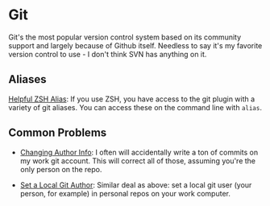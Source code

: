 # Git
Git's the most popular version control system based on its community support and largely because of Github itself. Needless to say it's my favorite version control to use - I don't think SVN has anything on it.

## Aliases
[Helpful ZSH Alias](https://github.com/robbyrussell/oh-my-zsh/wiki/Cheatsheet#helpful-aliases-for-common-git-tasks): If you use ZSH, you have access to the git plugin with a variety of git aliases. You can access these on the command line with ```alias```.

## Common Problems
- [Changing Author Info](https://help.github.com/articles/changing-author-info/): I often will accidentally write a ton of commits on my work git account. This will correct all of those, assuming you're the only person on the repo.

- [Set a Local Git Author](http://www.thebuzzmedia.com/git-tip-git-config-user-name-and-user-email-for-local-not-global-config/): Similar deal as above: set a local git user (your person, for example) in personal repos on your work computer.
